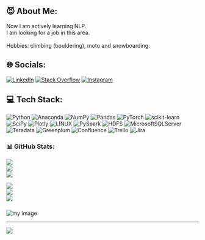 ## 😈 About Me:
Now I am actively learning NLP.<br>I am looking for a job in this area.<br><br>Hobbies: climbing (bouldering), moto and snowboarding.


## 🌐 Socials:
[![LinkedIn](https://img.shields.io/badge/LinkedIn-%230077B5.svg?logo=linkedin&logoColor=white)](https://linkedin.com/in/denzel-lito) 
[![Stack Overflow](https://img.shields.io/badge/-Stackoverflow-FE7A16?logo=stack-overflow&logoColor=white)](https://stackoverflow.com/users/20965663)
[![Instagram](https://img.shields.io/badge/Instagram-%23E4405F.svg?logo=Instagram&logoColor=white)](https://instagram.com/denzel.isa) 

## 💻 Tech Stack:
![Python](https://img.shields.io/badge/python-3670A0?style=for-the-badge&logo=python&logoColor=ffdd54) 
![Anaconda](https://img.shields.io/badge/Anaconda-%2344A833.svg?style=for-the-badge&logo=anaconda&logoColor=white)
![NumPy](https://img.shields.io/badge/numpy-%23013243.svg?style=for-the-badge&logo=numpy&logoColor=white) 
![Pandas](https://img.shields.io/badge/pandas-%23150458.svg?style=for-the-badge&logo=pandas&logoColor=white)
![PyTorch](https://img.shields.io/badge/PyTorch-%23EE4C2C.svg?style=for-the-badge&logo=PyTorch&logoColor=white) 
![scikit-learn](https://img.shields.io/badge/scikit--learn-%23F7931E.svg?style=for-the-badge&logo=scikit-learn&logoColor=white) ![SciPy](https://img.shields.io/badge/SciPy-%230C55A5.svg?style=for-the-badge&logo=scipy&logoColor=%white) 
![Plotly](https://img.shields.io/badge/Plotly-%233F4F75.svg?style=for-the-badge&logo=plotly&logoColor=white)
![LINUX](https://img.shields.io/badge/Linux-FCC624?style=for-the-badge&logo=linux&logoColor=black)
![PySpark](https://img.shields.io/badge/%20PySpark-%23F5792A.svg?style=for-the-badge&logo=%20Pyspark&logoColor=white)
![HDFS](https://img.shields.io/badge/%20HDFS-%238DD6F9.svg?style=for-the-badge&logo=%20HDFS&logoColor=white)
![MicrosoftSQLServer](https://img.shields.io/badge/Microsoft%20SQL%20Server-CC2927?style=for-the-badge&logo=microsoft%20sql%20server&logoColor=white)
![Teradata](https://img.shields.io/badge/Teradata-%23F7931E.svg?style=for-the-badge&logo=Teradata&logoColor=white)
![Greenplum](https://img.shields.io/badge/Greenplum-%236DB33F.svg?style=for-the-badge&logo=Greenplum&logoColor=white)
![Confluence](https://img.shields.io/badge/confluence-%23172BF4.svg?style=for-the-badge&logo=confluence&logoColor=white)
![Trello](https://img.shields.io/badge/Trello-%23026AA7.svg?style=for-the-badge&logo=Trello&logoColor=white)
![Jira](https://img.shields.io/badge/jira-%230A0FFF.svg?style=for-the-badge&logo=jira&logoColor=white) 

### 📊 GitHub Stats:
![](https://github-readme-stats.vercel.app/api?username=denzel-lito&theme=vue-dark&hide_border=false&include_all_commits=false&count_private=true)<br/>
![](https://github-readme-streak-stats.herokuapp.com/?user=denzel-lito&theme=vue-dark&hide_border=false)<br/>
![](https://github-readme-stats.vercel.app/api/top-langs/?username=denzel-lito&theme=vue-dark&hide_border=false&include_all_commits=false&count_private=true&layout=compact)

![](https://github-readme-stats.vercel.app/api?username=denzel-lito&theme=dark&hide_border=false&include_all_commits=false&count_private=false)<br/>
![](https://github-readme-streak-stats.herokuapp.com/?user=denzel-lito&theme=dark&hide_border=false)<br/>
![](https://github-readme-stats.vercel.app/api/top-langs/?username=denzel-lito&theme=dark&hide_border=false&include_all_commits=false&count_private=false&layout=compact)

### 
![my image](https://i.pinimg.com/736x/71/cd/da/71cdda3541d2c2b3ff5e4d5c046a663a.jpg)

---
[![](https://visitcount.itsvg.in/api?id=denzel-lito&icon=0&color=0)](https://visitcount.itsvg.in)

<!-- Proudly created with GPRM ( https://gprm.itsvg.in ) -->
